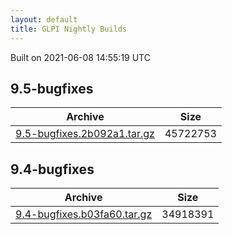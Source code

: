 ```yaml
---
layout: default
title: GLPI Nightly Builds
---
```


Built on 2021-06-08 14:55:19 UTC

## 9.5-bugfixes

Archive|Size
---|---
[9.5-bugfixes.2b092a1.tar.gz](9.5-bugfixes.2b092a1.tar.gz)|45722753

## 9.4-bugfixes

Archive|Size
---|---
[9.4-bugfixes.b03fa60.tar.gz](9.4-bugfixes.b03fa60.tar.gz)|34918391

